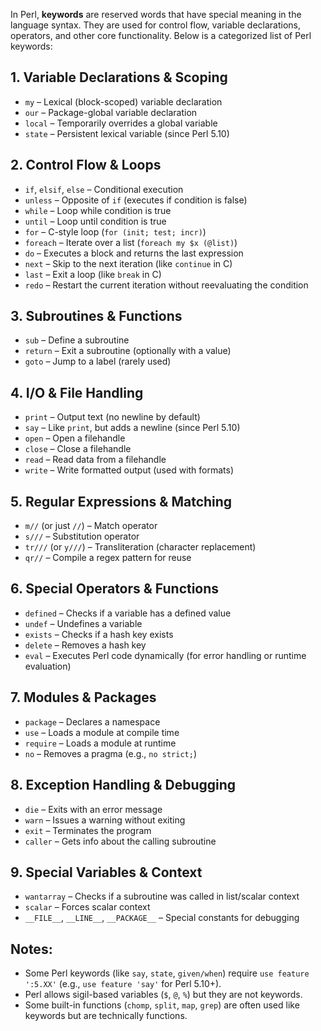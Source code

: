 In Perl, **keywords** are reserved words that have special meaning in the language syntax. They are used for control flow, variable declarations, operators, and other core functionality. Below is a categorized list of Perl keywords:
## 1. Variable Declarations & Scoping
- `my` – Lexical (block-scoped) variable declaration
- `our` – Package-global variable declaration
- `local` – Temporarily overrides a global variable
- `state` – Persistent lexical variable (since Perl 5.10)
## 2. Control Flow & Loops
- `if`, `elsif`, `else` – Conditional execution
- `unless` – Opposite of `if` (executes if condition is false)
- `while` – Loop while condition is true
- `until` – Loop until condition is true
- `for` – C-style loop (`for (init; test; incr)`)
- `foreach` – Iterate over a list (`foreach my $x (@list)`)
- `do` – Executes a block and returns the last expression
- `next` – Skip to the next iteration (like `continue` in C)
- `last` – Exit a loop (like `break` in C)
- `redo` – Restart the current iteration without reevaluating the condition
## 3. Subroutines & Functions
- `sub` – Define a subroutine
- `return` – Exit a subroutine (optionally with a value)
- `goto` – Jump to a label (rarely used)
## 4. I/O & File Handling
- `print` – Output text (no newline by default)
- `say` – Like `print`, but adds a newline (since Perl 5.10)
- `open` – Open a filehandle
- `close` – Close a filehandle
- `read` – Read data from a filehandle
- `write` – Write formatted output (used with formats)
## 5. Regular Expressions & Matching
- `m//` (or just `//`) – Match operator
- `s///` – Substitution operator
- `tr///` (or `y///`) – Transliteration (character replacement)
- `qr//` – Compile a regex pattern for reuse
## 6. Special Operators & Functions
- `defined` – Checks if a variable has a defined value
- `undef` – Undefines a variable
- `exists` – Checks if a hash key exists
- `delete` – Removes a hash key
- `eval` – Executes Perl code dynamically (for error handling or runtime evaluation)
## 7. Modules & Packages
- `package` – Declares a namespace
- `use` – Loads a module at compile time
- `require` – Loads a module at runtime
- `no` – Removes a pragma (e.g., `no strict;`)
## 8. Exception Handling & Debugging
- `die` – Exits with an error message
- `warn` – Issues a warning without exiting
- `exit` – Terminates the program
- `caller` – Gets info about the calling subroutine
## 9. Special Variables & Context
- `wantarray` – Checks if a subroutine was called in list/scalar context
- `scalar` – Forces scalar context
- `__FILE__`, `__LINE__`, `__PACKAGE__` – Special constants for debugging
## Notes:
- Some Perl keywords (like `say`, `state`, `given/when`) require `use feature ':5.XX'` (e.g., `use feature 'say'` for Perl 5.10+).
- Perl allows sigil-based variables (`$`, `@`, `%`) but they are not keywords.
- Some built-in functions (`chomp`, `split`, `map`, `grep`) are often used like keywords but are technically functions.
